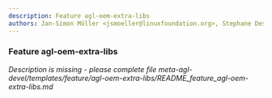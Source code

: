 ```yaml
---
description: Feature agl-oem-extra-libs
authors: Jan-Simon Möller <jsmoeller@linuxfoundation.org>, Stephane Desneux <stephane.desneux@iot.bzh>, tte_zheng_wenlong <wenlong_zheng_za@mail.toyota.co.jp>
---
```

	
### Feature agl-oem-extra-libs
	 
*Description is missing - please complete file meta-agl-devel/templates/feature/agl-oem-extra-libs/README_feature_agl-oem-extra-libs.md*

